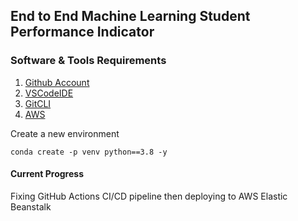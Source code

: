 ## End to End Machine Learning Student Performance Indicator

### Software & Tools Requirements

1. [Github Account](https://github.com)
2. [VSCodeIDE](https://code.visualstudio.com/)
3. [GitCLI](https://git-scm.com/book/en/v2/Getting-Started-The-Command-Line)
4. [AWS](https://aws.amazon.com/)

Create a new environment

```
conda create -p venv python==3.8 -y
```


#### Current Progress

Fixing GitHub Actions CI/CD pipeline then deploying to AWS Elastic Beanstalk